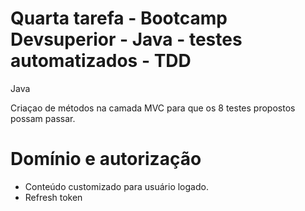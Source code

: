 # Quarta tarefa - Bootcamp Devsuperior - Java - testes automatizados - TDD

Java

Criaçao de métodos na camada MVC para que os 8 testes propostos possam passar.

# Domínio e autorização

- Conteúdo customizado para usuário logado.
- Refresh token
